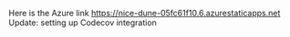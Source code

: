 Here is the Azure link
https://nice-dune-05fc61f10.6.azurestaticapps.net
Update: setting up Codecov integration

